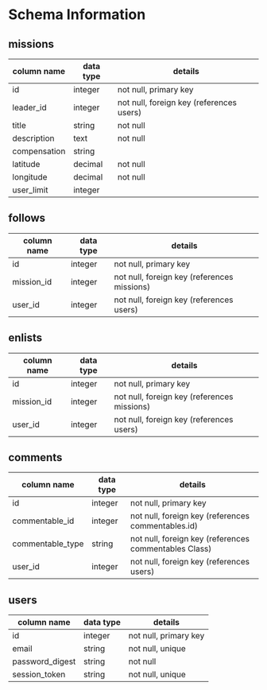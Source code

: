 # Schema Information

## missions
| column name  | data type | details                                  |
|--------------|-----------|------------------------------------------|
| id           | integer   | not null, primary key                    |
| leader_id    | integer   | not null, foreign key (references users) |
| title        | string    | not null                                 |
| description  | text      | not null                                 |
| compensation | string    |                                          |
| latitude     | decimal   | not null                                 |
| longitude    | decimal   | not null                                 |
| user_limit   | integer   |                                          |

## follows
column name | data type | details
------------|-----------|-----------------------
id          | integer   | not null, primary key
mission_id  | integer   | not null, foreign key (references missions)
user_id     | integer   | not null, foreign key (references users)

## enlists
column name | data type | details
------------|-----------|-----------------------
id          | integer   | not null, primary key
mission_id  | integer   | not null, foreign key (references missions)
user_id     | integer   | not null, foreign key (references users)

## comments
column name      | data type | details
-----------------|-----------|-----------------------
id               | integer   | not null, primary key
commentable_id   | integer   | not null, foreign key (references commentables.id)
commentable_type | string    | not null, foreign key (references commentables Class)
user_id          | integer   | not null, foreign key (references users)

## users
column name     | data type | details
----------------|-----------|-----------------------
id              | integer   | not null, primary key
email           | string    | not null, unique
password_digest | string    | not null
session_token   | string    | not null, unique
